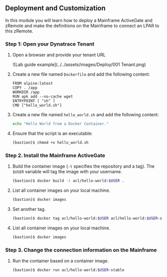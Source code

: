 ## Deployment and Customization

In this module you will learn how to deploy a Mainframe ActiveGate and zRemote and make the definitions on the Mainframe to connect an LPAR to this zRemote.

### Step 1: Open your Dynatrace Tenant 

1. Open a browser and provide your tenant URL

   ![Lab guide example](../../assets/images/Deploy/001 Tenant.png)

1. Create a new file named `Dockerfile` and add the following content:

   ```docker
   FROM alpine:latest
   COPY . /app
   WORKDIR /app
   RUN apk add --no-cache wget
   ENTRYPOINT [ "sh" ]
   CMD ["hello_world.sh"]
   ```

1. Create a new file named `hello_world.sh` and add the following content:

   ```bash
   echo "Hello World from a Docker Container."
   ```

1. Ensure that the script is an executable:

   ```bash
   (bastion)$ chmod +x hello_world.sh
   ```

### Step 2. Install the Mainframe ActiveGate

1. Build the container image (`-t` specifies the repository and a tag). The `$USER` variable will tag the image with your username.

   ```bash
   (bastion)$ docker build -t acl/hello-world:$USER .
   ```

1. List all container images on your local machine.

   ```bash
   (bastion)$ docker images
   ```

1. Set another tag.

   ```bash
   (bastion)$ docker tag acl/hello-world:$USER acl/hello-world:$USER-stable
   ```

1. List all container images on your local machine.

   ```bash
   (bastion)$ docker images
   ```

### Step 3. Change the connection information on the Mainframe

1. Run the container based on a container image.

   ```bash
   (bastion)$ docker run acl/hello-world:$USER-stable
   ```
